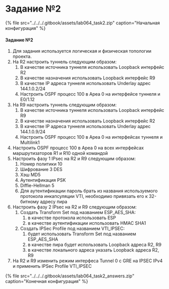 # Задание №2

{% file src="../../../.gitbook/assets/lab064\_task2.zip" caption="Начальная конфигурация" %}

#### Задание №2

1. Для задания используется логическая и физическая топологии проекта.
2. На R2 настроить туннель следующим образом:
   1. В качестве источника туннеля использовать Loopback интерфейс R2
   2. В качестве назначения использовать Loopback интерфейс R9
   3. В качестве IP адреса туннеля использовать Underlay адрес 144.1.0.2/24
   4. Настроить OSPF процесс 100 в Ареа 0 на интерфейсе туннеля и E0/1.12
3. На R9 настроить туннель следующим образом:
   1. В качестве источника туннеля использовать Loopback интерфейс R9
   2. В качестве назначения использовать Loopback интерфейс R2
   3. В качестве IP адреса туннеля использовать Underlay адрес 144.1.0.9/24
   4. Настроить OSPF процесс 100 в Ареа 0 на интерфейсах туннеля и Multilink1
4. Настроить OSPF процесс 100 в Ареа 0 на всех интерфейсах маршрутизаторов R1 и R10 одной командой
5. Настроить фазу 1 IPsec на R2 и R9 следующим образом:
   1. Номер политики 10
   2. Шифрование 3 DES
   3. Хэш MD5
   4. Аутентификация PSK
   5. Diffie-Hellman 5
   6. Для аутентификации пароль брать из названия используемого протокола инкапсуляции VTI, необходимо привязать его к 32-битному адресу пира
6. Настроить фазу 2 IPsec на R2 и R9 следующим образом:
   1. Создать Transform Set под названием ESP\_AES\_SHA:
      1. в качестве протокола использовать ESP
      2. в качестве аутентификации использовать HMAC SHA1
   2. Создать IPSec Profile под названием VTI\_IPSEC:
      1. будет использовать Transform Set под названием ESP\_AES\_SHA
      2. в качестве пира будет использовать Loopback адреса R2, R9
      3. в качестве локального адреса указать Loopback адреса R2, R9
7. На R2 и R9 изменить режим интерфеса Tunnel 0 c GRE на IPSEC IPv4 и применить IPSec Profile VTI\_IPSEC

{% file src="../../../.gitbook/assets/lab064\_task2\_answers.zip" caption="Конечная конфигурация" %}

